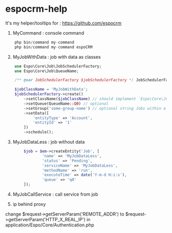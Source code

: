 # espocrm-help


It's my helper/tooltips for : https://github.com/espocrm 

1) MyCommand : console command

```php
	php bin/command my-command
	php bin/command my-command espoCRM
```

2) MyJobWithData : job with data as classes 

```php
	use Espo\Core\Job\JobSchedulerFactory;
	use Espo\Core\Job\QueueName;

	/** @var JobSchedulerFactory $jobSchedulerFactory */ JobSchedulerFactory as a constructor dependency

	$jobClassName = 'MyJobWithData';
	$jobSchedulerFactory->create()
	    ->setClassName($jobClassName) // should implement `Espo\Core\Job\Job` interface
	    ->setQueue(QueueName::Q0) // optional
	    ->setGroup('some-group-name') // optional string Jobs within a group will run one-by-one.
	    ->setData([
	        'entityType' => 'Account',
	        'entityId' => '1'
	    ])
	    ->schedule();
```

3) MyJobDataLess : job without data

```php
        $job = $em->createEntity('Job', [
                'name' => 'MyJobDataLess',
                'status' => 'Pending',
                'serviceName' => 'MyJobDataLess',
                'methodName' => 'run',
                'executeTime' => date('Y-m-d H:i:s'),
    			'queue' => 'q0'
        ]);
```

4) MyJobCallService : call service from job

5) ip behind proxy

change $request->getServerParam('REMOTE_ADDR') to  $request->getServerParam('HTTP_X_REAL_IP') in application/Espo/Core/Authentication.php
